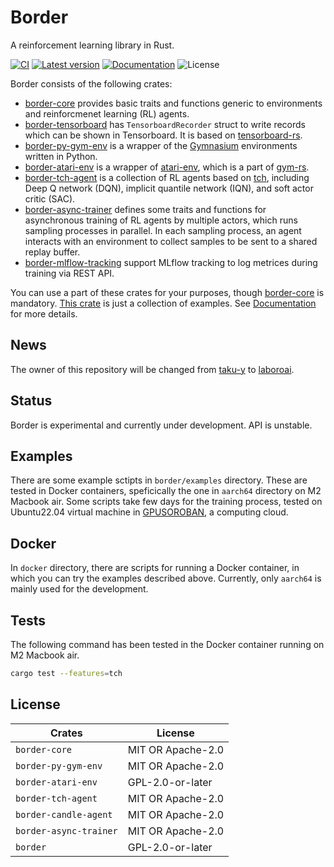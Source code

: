 # Border

A reinforcement learning library in Rust.

[![CI](https://github.com/taku-y/border/actions/workflows/ci.yml/badge.svg)](https://github.com/taku-y/border/actions/workflows/ci.yml)
[![Latest version](https://img.shields.io/crates/v/border.svg)](https://crates.io/crates/border)
[![Documentation](https://docs.rs/border/badge.svg)](https://docs.rs/border)
![License](https://img.shields.io/crates/l/border.svg)

Border consists of the following crates:

* [border-core](https://crates.io/crates/border-core) provides basic traits and functions generic to environments and reinforcmenet learning (RL) agents.
* [border-tensorboard](https://crates.io/crates/border-tensorboard) has `TensorboardRecorder` struct to write records which can be shown in Tensorboard. It is based on [tensorboard-rs](https://crates.io/crates/tensorboard-rs).
* [border-py-gym-env](https://crates.io/crates/border-py-gym-env) is a wrapper of the [Gymnasium](https://gymnasium.farama.org) environments written in Python.
* [border-atari-env](https://crates.io/crates/border-atari-env) is a wrapper of [atari-env](https://crates.io/crates/atari-env), which is a part of [gym-rs](https://crates.io/crates/gym-rs).
* [border-tch-agent](https://crates.io/crates/border-tch-agent) is a collection of RL agents based on [tch](https://crates.io/crates/tch), including Deep Q network (DQN), implicit quantile network (IQN), and soft actor critic (SAC).
* [border-async-trainer](https://crates.io/crates/border-async-trainer) defines some traits and functions for asynchronous training of RL agents by multiple actors, which runs sampling processes in parallel. In each sampling process, an agent interacts with an environment to collect samples to be sent to a shared replay buffer.
* [border-mlflow-tracking](https://crates.io/crates/border-mlflow-tracking) support MLflow tracking to log metrices during training via REST API.

You can use a part of these crates for your purposes, though [border-core](https://crates.io/crates/border-core) is mandatory. [This crate](https://crates.io/crates/border) is just a collection of examples. See [Documentation](https://docs.rs/border) for more details.

## News

The owner of this repository will be changed from [taku-y](https://github.com/taku-y) to [laboroai](https://github.com/laboroai).

## Status

Border is experimental and currently under development. API is unstable.

## Examples

There are some example sctipts in `border/examples` directory. These are tested in Docker containers, speficically the one in `aarch64` directory on M2 Macbook air. Some scripts take few days for the training process, tested on Ubuntu22.04 virtual machine in  [GPUSOROBAN](https://soroban.highreso.jp), a computing cloud.

## Docker

In `docker` directory, there are scripts for running a Docker container, in which you can try the examples described above. Currently, only `aarch64` is mainly used for the development.

## Tests

The following command has been tested in the Docker container running on M2 Macbook air.

```bash
cargo test --features=tch
```

## License

Crates                | License
----------------------|------------------
`border-core`         | MIT OR Apache-2.0
`border-py-gym-env`   | MIT OR Apache-2.0
`border-atari-env`    | GPL-2.0-or-later
`border-tch-agent`    | MIT OR Apache-2.0
`border-candle-agent` | MIT OR Apache-2.0
`border-async-trainer`| MIT OR Apache-2.0
`border`              | GPL-2.0-or-later
